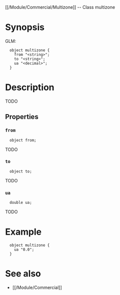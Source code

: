 [[/Module/Commercial/Multizone]] -- Class multizone

# Synopsis

GLM:

~~~
  object multizone {
    from "<string>";
    to "<string>";
    ua "<decimal>";
  }
~~~

# Description

TODO

## Properties

### `from`
~~~
  object from;
~~~

TODO

### `to`
~~~
  object to;
~~~

TODO

### `ua`
~~~
  double ua;
~~~

TODO

# Example

~~~
  object multizone {
    ua "0.0";
  }
~~~

# See also
* [[/Module/Commercial]]

